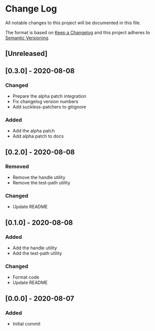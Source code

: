 
# Change Log
All notable changes to this project will be documented in this file.

The format is based on [Keep a Changelog](http://keepachangelog.com/)
and this project adheres to [Semantic Versioning](http://semver.org/).

## [Unreleased]

## [0.3.0] - 2020-08-08

### Changed

- Prepare the alpha patch integration
- Fix changelog version numbers
- Add suckless-patchers to gitignore

### Added

- Add the alpha patch
- Add alpha patch to docs

## [0.2.0] - 2020-08-08

### Removed

- Remove the handle utility
- Remove the test-path utility

### Changed

- Update README

## [0.1.0] - 2020-08-08

### Added

- Add the handle utility
- Add the test-path utility

### Changed

- Format code
- Update README

## [0.0.0] - 2020-08-07

### Added

- Initial commit

